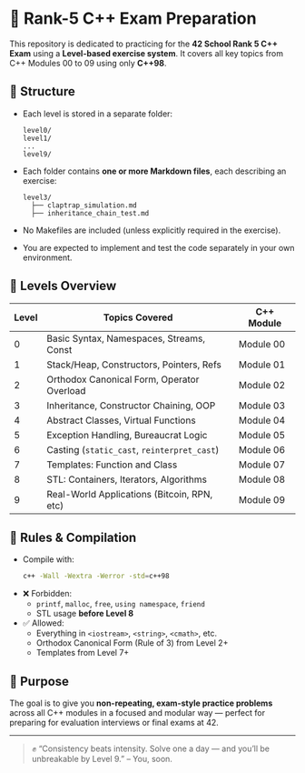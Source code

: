 # 🧠 Rank-5 C++ Exam Preparation

This repository is dedicated to practicing for the **42 School Rank 5 C++ Exam** using a **Level-based exercise system**. It covers all key topics from C++ Modules 00 to 09 using only **C++98**.

## 📁 Structure

- Each level is stored in a separate folder:
  ```
  level0/
  level1/
  ...
  level9/
  ```
- Each folder contains **one or more Markdown files**, each describing an exercise:
  ```
  level3/
    ├── claptrap_simulation.md
    ├── inheritance_chain_test.md
  ```

- No Makefiles are included (unless explicitly required in the exercise).
- You are expected to implement and test the code separately in your own environment.

## 🧱 Levels Overview

| Level | Topics Covered                             | C++ Module |
|-------|---------------------------------------------|------------|
| 0     | Basic Syntax, Namespaces, Streams, Const    | Module 00  |
| 1     | Stack/Heap, Constructors, Pointers, Refs    | Module 01  |
| 2     | Orthodox Canonical Form, Operator Overload  | Module 02  |
| 3     | Inheritance, Constructor Chaining, OOP      | Module 03  |
| 4     | Abstract Classes, Virtual Functions         | Module 04  |
| 5     | Exception Handling, Bureaucrat Logic        | Module 05  |
| 6     | Casting (`static_cast`, `reinterpret_cast`) | Module 06  |
| 7     | Templates: Function and Class               | Module 07  |
| 8     | STL: Containers, Iterators, Algorithms      | Module 08  |
| 9     | Real-World Applications (Bitcoin, RPN, etc) | Module 09  |

## 🚦 Rules & Compilation

- Compile with:
  ```bash
  c++ -Wall -Wextra -Werror -std=c++98
  ```
- ❌ Forbidden:
  - `printf`, `malloc`, `free`, `using namespace`, `friend`
  - STL usage **before Level 8**
- ✅ Allowed:
  - Everything in `<iostream>`, `<string>`, `<cmath>`, etc.
  - Orthodox Canonical Form (Rule of 3) from Level 2+
  - Templates from Level 7+

## 🧠 Purpose

The goal is to give you **non-repeating, exam-style practice problems** across all C++ modules in a focused and modular way — perfect for preparing for evaluation interviews or final exams at 42.

---

> ✊ “Consistency beats intensity. Solve one a day — and you’ll be unbreakable by Level 9.” – You, soon.
